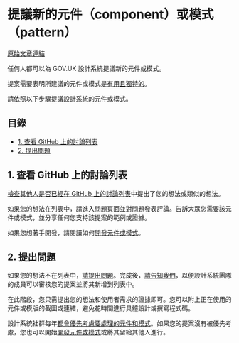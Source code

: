 # 提議新的元件（component）或模式（pattern）

[原始文章連結](https://design-system.service.gov.uk/community/propose-a-component-or-pattern/)

任何人都可以為 GOV.UK 設計系統提議新的元件或模式。

提案需要表明所建議的元件或模式是[有用且獨特的](https://design-system.service.gov.uk/community/contribution-criteria/)。

請依照以下步驟提議設計系統的元件或模式。

## 目錄

 - [1. 查看 GitHub 上的討論列表](#1-查看-github-上的討論列表)
 - [2. 提出問題](#2-提出問題)

## 1. 查看 GitHub 上的討論列表

[檢查其他人是否已經在 GitHub 上的討論列表](https://github.com/orgs/alphagov/projects/43/views/2)中提出了您的想法或類似的想法。

如果您的想法在列表中，請進入問題頁面並對問題發表評論。告訴大眾您需要該元件或模式，並分享任何您支持該提案的範例或證據。

如果您想著手開發，請閱讀如何[開發元件或模式](https://design-system.service.gov.uk/community/develop-a-component-or-pattern/)。

## 2. 提出問題

如果您的想法不在列表中，[請提出問題](https://github.com/alphagov/govuk-design-system-backlog/issues/new)。完成後，[請告知我們](https://design-system.service.gov.uk/get-in-touch/)，以便設計系統團隊的成員可以審核您的提案並將其新增到列表中。

在此階段，您只需提出您的想法和使用者需求的證據即可。您可以附上正在使用的元件或模版的截圖或連結，避免花時間進行具體設計或撰寫程式碼。

設計系統社群每年[都會優先考慮要處理的元件和模式](https://design-system.service.gov.uk/community/upcoming-components-patterns/)。如果您的提案沒有被優先考慮，您也可以開始[開發元件或模式](https://design-system.service.gov.uk/community/develop-a-component-or-pattern/)或將其留給其他人進行。

